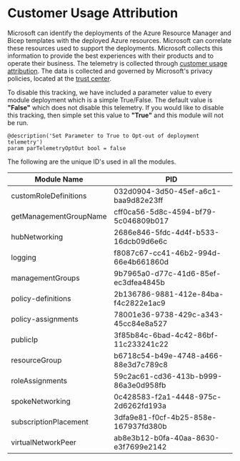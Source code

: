 
# Customer Usage Attribution

Microsoft can identify the deployments of the Azure Resource Manager and Bicep templates with the deployed Azure resources. Microsoft can correlate these resources used to support the deployments. Microsoft collects this information to provide the best experiences with their products and to operate their business. The telemetry is collected through [customer usage attribution](https://docs.microsoft.com/azure/marketplace/azure-partner-customer-usage-attribution). The data is collected and governed by Microsoft's privacy policies, located at the [trust center](https://www.microsoft.com/trustcentery).

To disable this tracking, we have included a parameter value to every module deployment which is a simple True/False. The default value is **"False"** which does not disable this telemetry. If you would like to disable this tracking, then simple set this value to **"True"** and this module will not be run.

```bicep
@description('Set Parameter to True to Opt-out of deployment telemetry')
param parTelemetryOptOut bool = false
```

The following are the unique ID's used in all the modules. 

| Module Name            | PID                                  |
| ---------------------- | ------------------------------------ |
| customRoleDefinitions  | 032d0904-3d50-45ef-a6c1-baa9d82e23ff |
| getManagementGroupName | cff0ca56-5d8c-4594-bf79-5c046809b017 |
| hubNetworking          | 2686e846-5fdc-4d4f-b533-16dcb09d6e6c |
| logging                | f8087c67-cc41-46b2-994d-66e4b661860d |
| managementGroups       | 9b7965a0-d77c-41d6-85ef-ec3dfea4845b |
| policy-definitions     | 2b136786-9881-412e-84ba-f4c2822e1ac9 |
| policy-assignments     | 78001e36-9738-429c-a343-45cc84e8a527 |
| publicIp               | 3f85b84c-6bad-4c42-86bf-11c233241c22 |
| resourceGroup          | b6718c54-b49e-4748-a466-88e3d7c789c8 |
| roleAssignments        | 59c2ac61-cd36-413b-b999-86a3e0d958fb |
| spokeNetworking        | 0c428583-f2a1-4448-975c-2d6262fd193a |
| subscriptionPlacement  | 3dfa9e81-f0cf-4b25-858e-167937fd380b |
| virtualNetworkPeer     | ab8e3b12-b0fa-40aa-8630-e3f7699e2142 |